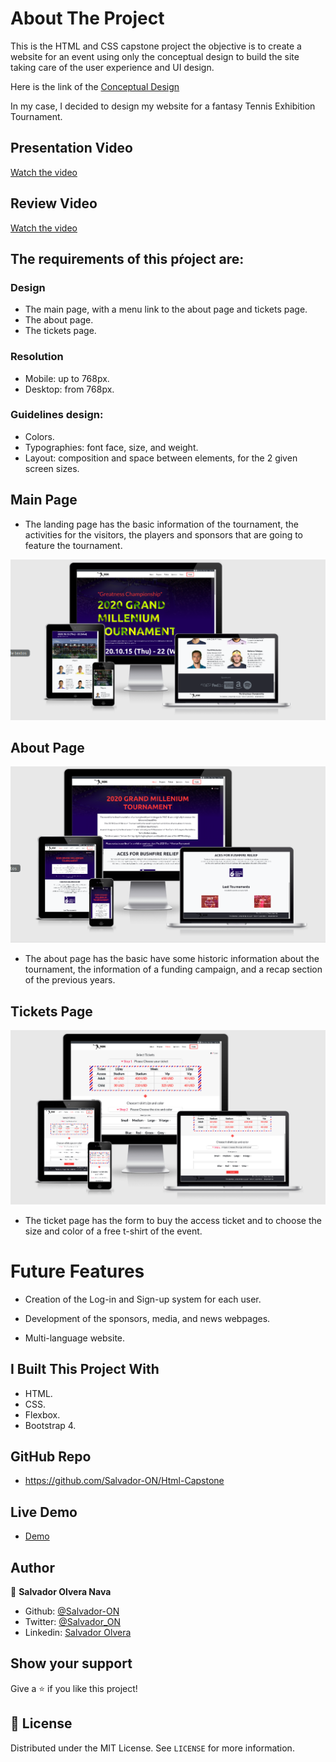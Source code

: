# About The Project

This is the HTML and CSS capstone project the objective is to create a website for an event using only the conceptual design to build the site taking care of the user experience and UI design.

Here is the link of the [Conceptual Design](https://www.behance.net/gallery/29845175/CC-Global-Summit-2015)

In my case, I decided to design my website for a fantasy Tennis Exhibition Tournament.

## Presentation Video

[Watch the video](https://youtu.be/ViLa-gzLxNY)

## Review Video 

[Watch the video](https://youtu.be/3-EfLdOKx98)

## The requirements of this pŕoject are:

### Design
- The main page, with a menu link to the about page and tickets page.
- The about page.
- The tickets page.

### Resolution
- Mobile: up to 768px.
- Desktop: from 768px.

### Guidelines design:

- Colors.
- Typographies: font face, size, and weight.
- Layout: composition and space between elements, for the 2 given screen sizes.


## Main Page

- The landing page has the basic information of the tournament, the activities for the visitors, the players and sponsors that are going to feature the tournament.

![screenshot](screenshots/main-page.png)

## About Page

![screenshot](screenshots/about-page.png)

- The about page has the basic have some historic information about the tournament, the information of a funding campaign, and a recap section of the previous years.

## Tickets Page

![screenshot](screenshots/ticktes-page.png)

- The ticket page has the form to buy the access ticket and to choose the size and color of a free t-shirt of the event.

# Future Features

- Creation of the Log-in and Sign-up system for each user.

- Development of the sponsors, media, and news webpages.

- Multi-language website.

## I Built This Project With

- HTML.
- CSS.
- Flexbox.
- Bootstrap 4.

## GitHub Repo

- https://github.com/Salvador-ON/Html-Capstone

## Live Demo

- [Demo](https://salvador-on.github.io/Tennis-Tournament-Event)

## Author

👤 **Salvador Olvera Nava**

- Github: [@Salvador-ON](https://github.com/Salvador-ON)
- Twitter: [@Salvador_ON](https://twitter.com/Salvador_ON)
- Linkedin: [Salvador Olvera](https://www.linkedin.com/in/salvador-olvera-n)

## Show your support

Give a ⭐️ if you like this project!


## 📝 License

Distributed under the MIT License. See `LICENSE` for more information.
